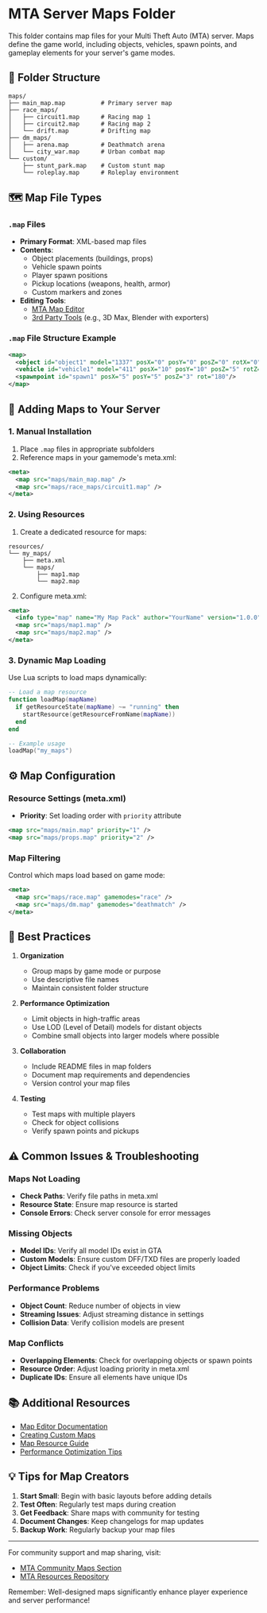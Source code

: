 # MTA Server Maps Folder

This folder contains map files for your Multi Theft Auto (MTA) server. Maps define the game world, including objects, vehicles, spawn points, and gameplay elements for your server's game modes.

## 📁 Folder Structure

```
maps/
├── main_map.map          # Primary server map
├── race_maps/
│   ├── circuit1.map      # Racing map 1
│   ├── circuit2.map      # Racing map 2
│   └── drift.map         # Drifting map
├── dm_maps/
│   ├── arena.map         # Deathmatch arena
│   └── city_war.map      # Urban combat map
└── custom/
    ├── stunt_park.map    # Custom stunt map
    └── roleplay.map      # Roleplay environment
```

## 🗺️ Map File Types

### `.map` Files
- **Primary Format**: XML-based map files
- **Contents**:
  - Object placements (buildings, props)
  - Vehicle spawn points
  - Player spawn positions
  - Pickup locations (weapons, health, armor)
  - Custom markers and zones
- **Editing Tools**:
  - [MTA Map Editor](https://wiki.multitheftauto.com/wiki/Map_Editor)
  - [3rd Party Tools](https://forum.mtasa.com/forum/71-map-editor/) (e.g., 3D Max, Blender with exporters)

### `.map` File Structure Example
```xml
<map>
  <object id="object1" model="1337" posX="0" posY="0" posZ="0" rotX="0" rotY="0" rotZ="0"/>
  <vehicle id="vehicle1" model="411" posX="10" posY="10" posZ="5" rotZ="90"/>
  <spawnpoint id="spawn1" posX="5" posY="5" posZ="3" rot="180"/>
</map>
```

## 🚀 Adding Maps to Your Server

### 1. Manual Installation
1. Place `.map` files in appropriate subfolders
2. Reference maps in your gamemode's meta.xml:
```xml
<meta>
  <map src="maps/main_map.map" />
  <map src="maps/race_maps/circuit1.map" />
</meta>
```

### 2. Using Resources
1. Create a dedicated resource for maps:
```
resources/
└── my_maps/
    ├── meta.xml
    └── maps/
        ├── map1.map
        └── map2.map
```

2. Configure meta.xml:
```xml
<meta>
  <info type="map" name="My Map Pack" author="YourName" version="1.0.0"/>
  <map src="maps/map1.map" />
  <map src="maps/map2.map" />
</meta>
```

### 3. Dynamic Map Loading
Use Lua scripts to load maps dynamically:
```lua
-- Load a map resource
function loadMap(mapName)
  if getResourceState(mapName) ~= "running" then
    startResource(getResourceFromName(mapName))
  end
end

-- Example usage
loadMap("my_maps")
```

## ⚙️ Map Configuration

### Resource Settings (meta.xml)
- **Priority**: Set loading order with `priority` attribute
```xml
<map src="maps/main.map" priority="1" />
<map src="maps/props.map" priority="2" />
```

### Map Filtering
Control which maps load based on game mode:
```xml
<meta>
  <map src="maps/race.map" gamemodes="race" />
  <map src="maps/dm.map" gamemodes="deathmatch" />
</meta>
```

## 🔧 Best Practices

1. **Organization**
   - Group maps by game mode or purpose
   - Use descriptive file names
   - Maintain consistent folder structure

2. **Performance Optimization**
   - Limit objects in high-traffic areas
   - Use LOD (Level of Detail) models for distant objects
   - Combine small objects into larger models where possible

3. **Collaboration**
   - Include README files in map folders
   - Document map requirements and dependencies
   - Version control your map files

4. **Testing**
   - Test maps with multiple players
   - Check for object collisions
   - Verify spawn points and pickups

## ⚠️ Common Issues & Troubleshooting

### Maps Not Loading
- **Check Paths**: Verify file paths in meta.xml
- **Resource State**: Ensure map resource is started
- **Console Errors**: Check server console for error messages

### Missing Objects
- **Model IDs**: Verify all model IDs exist in GTA
- **Custom Models**: Ensure custom DFF/TXD files are properly loaded
- **Object Limits**: Check if you've exceeded object limits

### Performance Problems
- **Object Count**: Reduce number of objects in view
- **Streaming Issues**: Adjust streaming distance in settings
- **Collision Data**: Verify collision models are present

### Map Conflicts
- **Overlapping Elements**: Check for overlapping objects or spawn points
- **Resource Order**: Adjust loading priority in meta.xml
- **Duplicate IDs**: Ensure all elements have unique IDs

## 📚 Additional Resources

- [Map Editor Documentation](https://wiki.multitheftauto.com/wiki/Map_Editor)
- [Creating Custom Maps](https://wiki.multitheftauto.com/wiki/Creating_Maps)
- [Map Resource Guide](https://wiki.multitheftauto.com/wiki/Resources)
- [Performance Optimization Tips](https://forum.mtasa.com/topic/123456-map-optimization-guide/)

## 💡 Tips for Map Creators

1. **Start Small**: Begin with basic layouts before adding details
2. **Test Often**: Regularly test maps during creation
3. **Get Feedback**: Share maps with community for testing
4. **Document Changes**: Keep changelogs for map updates
5. **Backup Work**: Regularly backup your map files

---

For community support and map sharing, visit:
- [MTA Community Maps Section](https://forum.mtasa.com/forum/71-maps/)
- [MTA Resources Repository](https://community.mtasa.com/)

Remember: Well-designed maps significantly enhance player experience and server performance!
